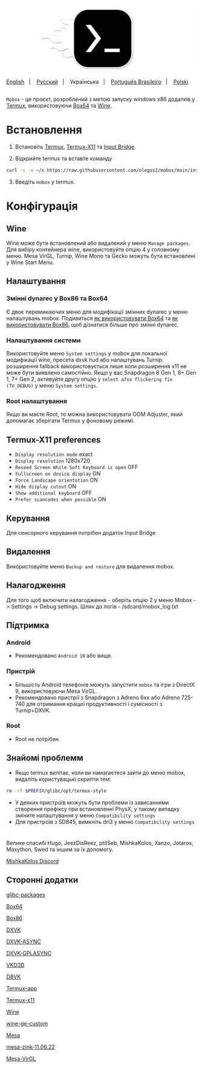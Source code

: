 ![logo](docs/img/logo.png "logo")

<a href="https://github.com/olegos2/mobox/tree/main">English</a>
&nbsp;&nbsp;| &nbsp;&nbsp;
<a href="https://github.com/olegos2/mobox/blob/main/README-ru.md">Русский</a>
&nbsp;&nbsp;| &nbsp;&nbsp;
Українська
&nbsp;&nbsp;| &nbsp;&nbsp;
<a href="https://github.com/olegos2/mobox/blob/main/README-pt_BR.md">Português Brasileiro</a>
&nbsp;&nbsp;| &nbsp;&nbsp;
<a href="https://github.com/olegos2/mobox/blob/main/README-pl.md">Polski</a>

##

`Mobox` - це проєкт, розроблений з метою запуску windows x86 додатків у [Termux](https://github.com/termux/termux-app), використовуючи [Box64](https://github.com/ptitSeb/box64) та [Wine](https://www.winehq.org/).

# Встановлення
1. Встановіть
[Termux](https://f-droid.org/repo/com.termux_118.apk),
[Termux-X11](https://raw.githubusercontent.com/olegos2/mobox/main/components/termux-x11.apk) та
[Input Bridge](https://raw.githubusercontent.com/olegos2/mobox/main/components/inputbridge.apk).

2. Відкрийте termux та вставте команду

```bash
curl -s -o ~/x https://raw.githubusercontent.com/olegos2/mobox/main/install && . ~/x
```

3. Введіть `mobox` у termux.

# Конфігурація 
## Wine
Wine може бути встановлений або видалений у меню `Manage packages`.
Для вибіру контейнера wine, використовуйте опцію 4 у головному меню.
Mesa VirGL, Turnip, Wine Mono та Gecko можуть бути встановлені у Wine Start Menu.
## Налаштування
### Змінні dynarec у Box86 та Box64
Є двоє перемикаючих меню для модифікації змінних dynarec у меню налаштувань mobox.
Подивиться [як використовувати Box64](https://github.com/ptitSeb/box64/blob/main/docs/USAGE.md) та [як використовувати Box86](https://github.com/ptitSeb/box86/blob/master/docs/USAGE.md), щоб дізнатися більше про змінні dynarec.
### Налаштування системи
Використовуйте меню `System settings` у mobox для локальної модифікації wine, пресета dxvk hud або налаштувань Turnip.
розширення fallback використовується лише коли розширення x11 не може бути виявлено самостійно.
Якщо у вас Snapdragon 8 Gen 1, 8+ Gen 1, 7+ Gen 2, активуйте другу опцію у `select a7xx flickering fix (TU_DEBUG)` у меню `System settings`.
### Root налаштування
Якщо ви маєте Root, то можна використовувати OOM Adjuster, який допомагає зберігати Termux у фоновому режимі.
## Termux-X11 preferences
* `Display resolution mode` exact
* `Display resolution` 1280x720
* `Reseed Screen While Soft Keyboard is open` OFF
* `Fullscreen on device display` ON
* `Force Landscape orientation` ON
* `Hide display cutout` ON
* `Show additional keyboard` OFF
* `Prefer scancodes when possible` ON
## Керування 
Для сенсорного керування потрібен додаток Input Bridge
## Видалення 
Використовуйте меню `Backup and restore` для видалення mobox.
## Налагодження
Для того щоб включити налагодження - оберіть опцію 2 у меню Mobox -> Settings -> Debug settings. Шлях до логів - /sdcard/mobox_log.txt

## Підтримка
### Android
* Рекомендовано `Android 10` або вище.
### Пристрій
* Більшість Android телефонів можуть запустити `mobox` та ігри з DirectX 9, використовуючи Mesa VirGL.
* Рекомендовано пристрії з Snapdragon з Adreno 6xx або Adreno 725-740 для отримання кращої продуктивності і сумісності з Turnip+DXVK.
### Root
* Root не потрібен.

## Знайомі проблемм
* Якщо termux вилітає, коли ви намагаєтеся зайти до меню mobox, видаліть користувацькі скрипти тем:
```bash
rm -rf $PREFIX/glibc/opt/termux-style
```
* У деяких пристроїв можуть бути проблеми із зависаннями створення префіксу при встановленні PhysX, у такому випадку зміните налаштування у меню `Compatibility settings`
* Для пристроїв з SD845, вимкніть dri3 у меню `Compatibility settings`

#
Велике спасибі Hugo, JeezDisReez, ptitSeb, MishkaKolos, Xanzo, Jotaros, Maxython, Swed та іншим за їх допомогу.

[MishkaKolos Discord](https://discord.gg/ZAQnZzbCXq)


## Сторонні додатки

[glibc-packages](https://github.com/termux-pacman/glibc-packages)

[Box64](https://github.com/ptitSeb/box64)

[Box86](https://github.com/ptitSeb/box86)

[DXVK](https://github.com/doitsujin/dxvk)

[DXVK-ASYNC](https://github.com/Sporif/dxvk-async)

[DXVK-GPLASYNC](https://gitlab.com/Ph42oN/dxvk-gplasync)

[VKD3D](https://github.com/lutris/vkd3d)

[D8VK](https://github.com/AlpyneDreams/d8vk)

[Termux-app](https://github.com/termux/termux-app)

[Termux-x11](https://github.com/termux/termux-x11)

[Wine](https://wiki.winehq.org/Licensing)

[wine-ge-custom](https://github.com/GloriousEggroll/wine-ge-custom)

[Mesa](https://docs.mesa3d.org/license.html)

[mesa-zink-11.06.22](https://github.com/alexvorxx/mesa-zink-11.06.22)

[Mesa-VirGL](https://github.com/alexvorxx/Mesa-VirGL)

